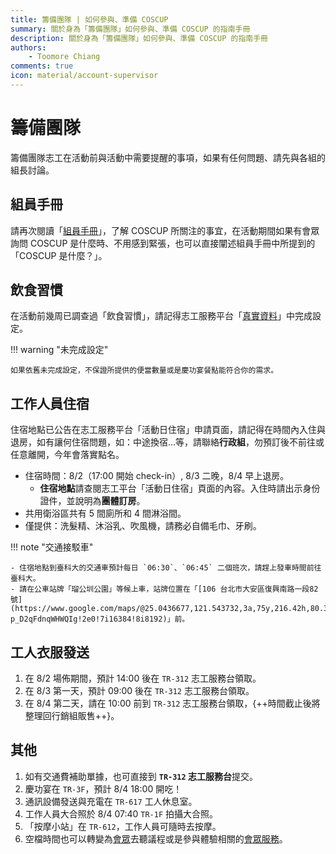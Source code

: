 ```yaml
---
title: 籌備團隊 | 如何參與、準備 COSCUP
summary: 關於身為「籌備團隊」如何參與、準備 COSCUP 的指南手冊
description: 關於身為「籌備團隊」如何參與、準備 COSCUP 的指南手冊
authors:
    - Toomore Chiang
comments: true
icon: material/account-supervisor
---
```


# 籌備團隊

籌備團隊志工在活動前與活動中需要提醒的事項，如果有任何問題、請先與各組的組長討論。

## 組員手冊

請再次閱讀「[組員手冊](../team_member_handbook.md)」，了解 COSCUP 所關注的事宜，在活動期間如果有會眾詢問 COSCUP 是什麼時、不用感到緊張，也可以直接闡述組員手冊中所提到的「COSCUP 是什麼？」。

## 飲食習慣

在活動前幾周已調查過「飲食習慣」，請記得志工服務平台「[真實資料](https://volunteer.coscup.org/setting/profile_real)」中完成設定。

!!! warning "未完成設定"

    如果依舊未完成設定，不保證所提供的便當數量或是慶功宴餐點能符合你的需求。

## 工作人員住宿

住宿地點已公告在志工服務平台「活動日住宿」申請頁面，請記得在時間內入住與退房，如有讓何住宿問題，如：中途換宿…等，請聯絡**行政組**，勿預訂後不前往或任意離開，今年會落實點名。

- 住宿時間：8/2（17:00 開始 check-in）, 8/3 二晚，8/4 早上退房。
    - **住宿地點**請查閱志工平台「活動日住宿」頁面的內容。入住時請出示身份證件，並說明為**團體訂房**。
- 共用衛浴區共有 5 間廁所和 4 間淋浴間。
- 僅提供：洗髮精、沐浴乳、吹風機，請務必自備毛巾、牙刷。

!!! note "交通接駁車"

    - 住宿地點到臺科大的交通車預計每日 `06:30`、`06:45` 二個班次，請趕上發車時間前往臺科大。
    - 請在公車站牌「瑠公圳公園」等候上車，站牌位置在「[106 台北市大安區復興南路一段82號](https://www.google.com/maps/@25.0436677,121.543732,3a,75y,216.42h,80.36t/data=!3m6!1e1!3m4!1sPSscdT-p_D2qFdnqWHWQIg!2e0!7i16384!8i8192)」前。

## 工人衣服發送

1. 在 8/2 場佈期間，預計 14:00 後在 `TR-312` 志工服務台領取。
2. 在 8/3 第一天，預計 09:00 後在 `TR-312` 志工服務台領取。
3. 在 8/4 第二天，請在 10:00 前到 `TR-312` 志工服務台領取，{++時間截止後將整理回行銷組販售++}。

## 其他

1. 如有交通費補助單據，也可直接到 **`TR-312` 志工服務台**提交。
2. 慶功宴在 `TR-3F`，預計 8/4 18:00 開吃！
3. 通訊設備發送與充電在 `TR-617` 工人休息室。
4. 工作人員大合照於 8/4 07:40 `TR-1F` 拍攝大合照。
5. 「按摩小站」在 `TR-612`，工作人員可隨時去按摩。
6. 空檔時間也可以轉變為[會眾](./as_attendee.md)去聽議程或是參與體驗相關的[會眾服務](../attendee_services/index.md)。
